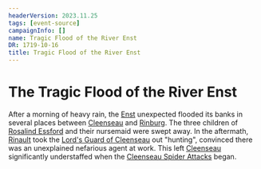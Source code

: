 ```yaml
---
headerVersion: 2023.11.25
tags: [event-source]
campaignInfo: []
name: Tragic Flood of the River Enst
DR: 1719-10-16
title: Tragic Flood of the River Enst
---
```

# The Tragic Flood of the River Enst

After a morning of heavy rain, the [Enst](<../../../../gazetteer/greater-sembara/rivers/wistel-enst-watershed/enst.md>) unexpected flooded its banks in several places between [Cleenseau](<../../../../gazetteer/greater-sembara/sembara/barony-of-aveil/cleenseau-region/cleenseau/cleenseau.md>) and [Rinburg](<../../../../gazetteer/greater-sembara/sembara/barony-of-aveil/rinburg.md>). The three children of [Rosalind Essford](<../../../../people/sembarans/rosalind-essford.md>) and their nursemaid were swept away. In the aftermath, [Rinault](<../../../../people/sembarans/rinault-essford.md>) took the [Lord's Guard of Cleenseau](<../../../../gazetteer/greater-sembara/sembara/barony-of-aveil/cleenseau-region/cleenseau/lord-s-guard-of-cleenseau.md>) out "hunting", convinced there was an unexplained nefarious agent at work. This left [Cleenseau](<../../../../gazetteer/greater-sembara/sembara/barony-of-aveil/cleenseau-region/cleenseau/cleenseau.md>) significantly understaffed when the [Cleenseau Spider Attacks](<./cleenseau-spider-attacks.md>) began.

